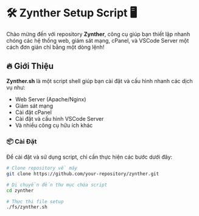 # 🛠️ **Zynther Setup Script** 🖥️

Chào mừng đến với repository **Zynther**, công cụ giúp bạn thiết lập nhanh chóng các hệ thống web, giám sát mạng, cPanel, và VSCode Server một cách đơn giản chỉ bằng một dòng lệnh!

## 🔥 **Giới Thiệu**

**Zynther.sh** là một script shell giúp bạn cài đặt và cấu hình nhanh các dịch vụ như:
- Web Server (Apache/Nginx)
- Giám sát mạng
- Cài đặt cPanel
- Cài đặt và cấu hình VSCode Server
- Và nhiều công cụ hữu ích khác

### 📦 **Cài Đặt**

Để cài đặt và sử dụng script, chỉ cần thực hiện các bước dưới đây:

```bash
# Clone repository về máy
git clone https://github.com/your-repository/zynther.git

# Di chuyển đến thư mục chứa script
cd zynther

# Thực thi file setup
./fs/zynther.sh
